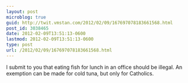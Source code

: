 ```yaml
---
layout: post
microblog: true
guid: http://twit.vmstan.com/2012/02/09/167697078183661568.html
post_id: 3038465
date: 2012-02-09T13:51:13-0600
lastmod: 2012-02-09T13:51:13-0600
type: post
url: /2012/02/09/167697078183661568.html
---
```

I submit to you that eating fish for lunch in an office should be illegal. An exemption can be made for cold tuna, but only for Catholics.
